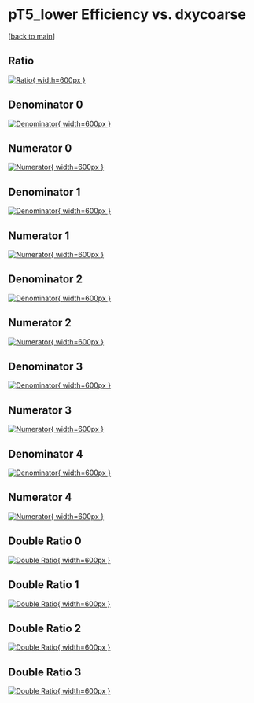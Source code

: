 # pT5_lower Efficiency vs. dxycoarse

[[back to main](./)]



## Ratio

[![Ratio](../mtv/var/pT5_lower_loweta_13_0_eff_dxycoarse.png){ width=600px }](../mtv/var/pT5_lower_loweta_13_0_eff_dxycoarse.pdf)

## Denominator 0

[![Denominator](../mtv/den/pT5_lower_loweta_13_0_eff_dxycoarse_den0.png){ width=600px }](../mtv/den/pT5_lower_loweta_13_0_eff_dxycoarse_den0.pdf)

## Numerator 0

[![Numerator](../mtv/num/pT5_lower_loweta_13_0_eff_dxycoarse_num0.png){ width=600px }](../mtv/num/pT5_lower_loweta_13_0_eff_dxycoarse_num0.pdf)

## Denominator 1

[![Denominator](../mtv/den/pT5_lower_loweta_13_0_eff_dxycoarse_den1.png){ width=600px }](../mtv/den/pT5_lower_loweta_13_0_eff_dxycoarse_den1.pdf)

## Numerator 1

[![Numerator](../mtv/num/pT5_lower_loweta_13_0_eff_dxycoarse_num1.png){ width=600px }](../mtv/num/pT5_lower_loweta_13_0_eff_dxycoarse_num1.pdf)

## Denominator 2

[![Denominator](../mtv/den/pT5_lower_loweta_13_0_eff_dxycoarse_den2.png){ width=600px }](../mtv/den/pT5_lower_loweta_13_0_eff_dxycoarse_den2.pdf)

## Numerator 2

[![Numerator](../mtv/num/pT5_lower_loweta_13_0_eff_dxycoarse_num2.png){ width=600px }](../mtv/num/pT5_lower_loweta_13_0_eff_dxycoarse_num2.pdf)

## Denominator 3

[![Denominator](../mtv/den/pT5_lower_loweta_13_0_eff_dxycoarse_den3.png){ width=600px }](../mtv/den/pT5_lower_loweta_13_0_eff_dxycoarse_den3.pdf)

## Numerator 3

[![Numerator](../mtv/num/pT5_lower_loweta_13_0_eff_dxycoarse_num3.png){ width=600px }](../mtv/num/pT5_lower_loweta_13_0_eff_dxycoarse_num3.pdf)

## Denominator 4

[![Denominator](../mtv/den/pT5_lower_loweta_13_0_eff_dxycoarse_den4.png){ width=600px }](../mtv/den/pT5_lower_loweta_13_0_eff_dxycoarse_den4.pdf)

## Numerator 4

[![Numerator](../mtv/num/pT5_lower_loweta_13_0_eff_dxycoarse_num4.png){ width=600px }](../mtv/num/pT5_lower_loweta_13_0_eff_dxycoarse_num4.pdf)

## Double Ratio 0

[![Double Ratio](../mtv/ratio/pT5_lower_loweta_13_0_eff_dxycoarse_ratio0.png){ width=600px }](../mtv/ratio/pT5_lower_loweta_13_0_eff_dxycoarse_ratio0.pdf)

## Double Ratio 1

[![Double Ratio](../mtv/ratio/pT5_lower_loweta_13_0_eff_dxycoarse_ratio1.png){ width=600px }](../mtv/ratio/pT5_lower_loweta_13_0_eff_dxycoarse_ratio1.pdf)

## Double Ratio 2

[![Double Ratio](../mtv/ratio/pT5_lower_loweta_13_0_eff_dxycoarse_ratio2.png){ width=600px }](../mtv/ratio/pT5_lower_loweta_13_0_eff_dxycoarse_ratio2.pdf)

## Double Ratio 3

[![Double Ratio](../mtv/ratio/pT5_lower_loweta_13_0_eff_dxycoarse_ratio3.png){ width=600px }](../mtv/ratio/pT5_lower_loweta_13_0_eff_dxycoarse_ratio3.pdf)

